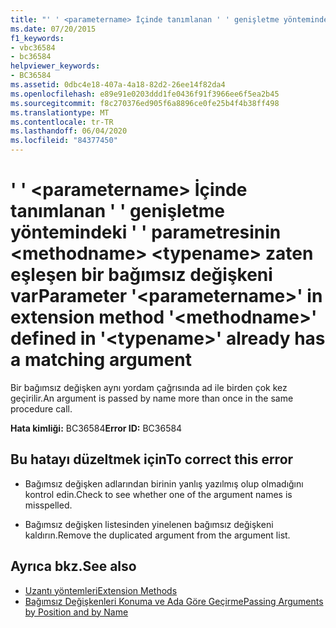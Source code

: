 ```yaml
---
title: "' ' <parametername> İçinde tanımlanan ' ' genişletme yöntemindeki ' ' parametresinin <methodname> <typename> zaten eşleşen bir bağımsız değişkeni var"
ms.date: 07/20/2015
f1_keywords:
- vbc36584
- bc36584
helpviewer_keywords:
- BC36584
ms.assetid: 0dbc4e18-407a-4a18-82d2-26ee14f82da4
ms.openlocfilehash: e89e91e0203ddd1fe0436f91f3966ee6f5ea2b45
ms.sourcegitcommit: f8c270376ed905f6a8896ce0fe25b4f4b38ff498
ms.translationtype: MT
ms.contentlocale: tr-TR
ms.lasthandoff: 06/04/2020
ms.locfileid: "84377450"
---
```

# <a name="parameter-parametername-in-extension-method-methodname-defined-in-typename-already-has-a-matching-argument"></a><span data-ttu-id="0844e-102">' ' \<parametername> İçinde tanımlanan ' ' genişletme yöntemindeki ' ' parametresinin \<methodname> \<typename> zaten eşleşen bir bağımsız değişkeni var</span><span class="sxs-lookup"><span data-stu-id="0844e-102">Parameter '\<parametername>' in extension method '\<methodname>' defined in '\<typename>' already has a matching argument</span></span>
<span data-ttu-id="0844e-103">Bir bağımsız değişken aynı yordam çağrısında ad ile birden çok kez geçirilir.</span><span class="sxs-lookup"><span data-stu-id="0844e-103">An argument is passed by name more than once in the same procedure call.</span></span>  
  
 <span data-ttu-id="0844e-104">**Hata kimliği:** BC36584</span><span class="sxs-lookup"><span data-stu-id="0844e-104">**Error ID:** BC36584</span></span>  
  
## <a name="to-correct-this-error"></a><span data-ttu-id="0844e-105">Bu hatayı düzeltmek için</span><span class="sxs-lookup"><span data-stu-id="0844e-105">To correct this error</span></span>  
  
- <span data-ttu-id="0844e-106">Bağımsız değişken adlarından birinin yanlış yazılmış olup olmadığını kontrol edin.</span><span class="sxs-lookup"><span data-stu-id="0844e-106">Check to see whether one of the argument names is misspelled.</span></span>  
  
- <span data-ttu-id="0844e-107">Bağımsız değişken listesinden yinelenen bağımsız değişkeni kaldırın.</span><span class="sxs-lookup"><span data-stu-id="0844e-107">Remove the duplicated argument from the argument list.</span></span>  
  
## <a name="see-also"></a><span data-ttu-id="0844e-108">Ayrıca bkz.</span><span class="sxs-lookup"><span data-stu-id="0844e-108">See also</span></span>

- [<span data-ttu-id="0844e-109">Uzantı yöntemleri</span><span class="sxs-lookup"><span data-stu-id="0844e-109">Extension Methods</span></span>](../programming-guide/language-features/procedures/extension-methods.md)
- [<span data-ttu-id="0844e-110">Bağımsız Değişkenleri Konuma ve Ada Göre Geçirme</span><span class="sxs-lookup"><span data-stu-id="0844e-110">Passing Arguments by Position and by Name</span></span>](../programming-guide/language-features/procedures/passing-arguments-by-position-and-by-name.md)
